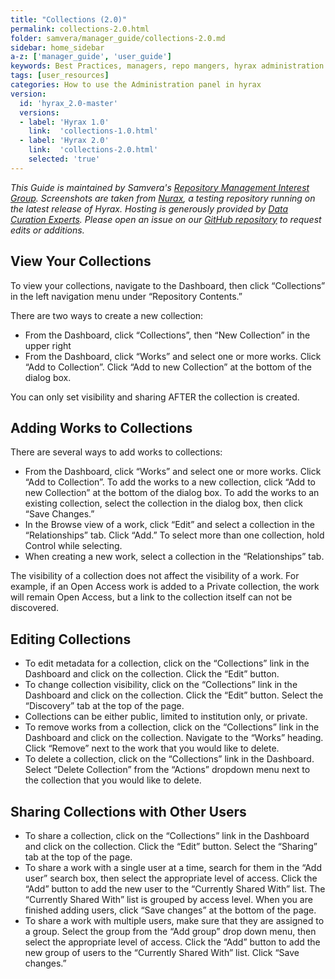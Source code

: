 ```yaml
---
title: "Collections (2.0)"
permalink: collections-2.0.html
folder: samvera/manager_guide/collections-2.0.md
sidebar: home_sidebar
a-z: ['manager_guide', 'user_guide']
keywords: Best Practices, managers, repo mangers, hyrax administration
tags: [user_resources]
categories: How to use the Administration panel in hyrax
version:
  id: 'hyrax_2.0-master'
  versions:  
  - label: 'Hyrax 1.0'
    link:  'collections-1.0.html'
  - label: 'Hyrax 2.0'
    link:  'collections-2.0.html'
    selected: 'true'
---
```


*This Guide is maintained by Samvera's [Repository Management Interest Group](https://wiki.duraspace.org/display/samvera/Repository+Management+Interest+Group). Screenshots are taken from [Nurax](https://nurax.curationexperts.com/), a testing repository running on the latest release of Hyrax. Hosting is generously provided by [Data Curation Experts](https://curationexperts.com/). Please open an issue on our [GitHub repository](https://github.com/samvera/samvera.github.io) to request edits or additions.*

## View Your Collections

To view your collections, navigate to the Dashboard, then click “Collections” in the left navigation menu under “Repository Contents.”

There are two ways to create a new collection:
- From the Dashboard, click “Collections”, then “New Collection” in the upper right
- From the Dashboard, click “Works” and select one or more works. Click “Add to Collection”. Click “Add to new Collection” at the bottom of the dialog box.

You can only set visibility and sharing AFTER the collection is created.

## Adding Works to Collections

There are several ways to add works to collections:

- From the Dashboard, click “Works” and select one or more works. Click “Add to Collection”. To add the works to a new collection, click “Add to new Collection” at the bottom of the dialog box. To add the works to an existing collection, select the collection in the dialog box, then click “Save Changes.”
- In the Browse view of a work, click “Edit” and select a collection in the “Relationships” tab. Click “Add.”  To select more than one collection, hold Control while selecting.
- When creating a new work, select a collection in the “Relationships” tab.

The visibility of a collection does not affect the visibility of a work. For example, if an Open Access work is added to a Private collection, the work will remain Open Access, but a link to the collection itself can not be discovered.

## Editing Collections

- To edit metadata for a collection, click on the “Collections” link in the Dashboard and click on the collection.  Click the “Edit” button.
- To change collection visibility, click on the “Collections” link in the Dashboard and click on the collection. Click the “Edit” button. Select the “Discovery” tab at the top of the page.  
- Collections can be either public, limited to institution only, or private.
- To remove works from a collection, click on the “Collections” link in the Dashboard and click on the collection. Navigate to the “Works” heading. Click “Remove” next to the work that you would like to delete.
- To delete a collection, click on the “Collections” link in the Dashboard.  Select “Delete Collection” from the “Actions” dropdown menu next to the collection that you would like to delete.

## Sharing Collections with Other Users

- To share a collection, click on the “Collections” link in the Dashboard and click on the collection. Click the “Edit” button. Select the “Sharing” tab at the top of the page.
- To share a work with a single user at a time, search for them in the “Add user” search box, then select the appropriate level of access. Click the “Add” button to add the new user to the “Currently Shared With” list. The “Currently Shared With” list is grouped by access level. When you are finished adding users, click “Save changes” at the bottom of the page.
- To share a work with multiple users, make sure that they are assigned to a group. Select the group from the “Add group” drop down menu, then select the appropriate level of access. Click the “Add” button to add the new group of users to the “Currently Shared With” list. Click “Save changes.”

